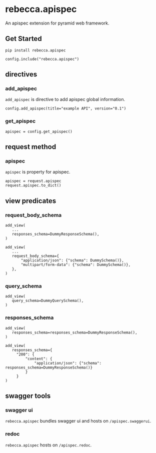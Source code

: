 # rebecca.apispec

An apispec extension for pyramid web framework.

## Get Started

```
pip install rebecca.apispec
```

```
config.include("rebecca.apispec")
```

## directives

### add_apispec

`add_apispec` is directive to add apispec global information.

```
config.add_apispec(title="example API", version="0.1")
```

### get_apispec

```
apispec = config.get_apispec()
```

## request method

### apispec

`apispec` is property for apispec.

```
apispec = request.apispec
request.apispec.to_dict()
```

## view predicates

### request_body_schema

```
add_view(
   ...
   responses_schema=DummyResponseSchema(),
)
```

```
add_view(
   ...
   request_body_schema={
       "application/json": {"schema": DummySchema()},
       "multipart/form-data": {"schema": DummySchema()},
   },
)
```

### query_schema

```
add_view(
   query_schema=DummyQuerySchema(),
)
```

### responses_schema

```
add_view(
   responses_schema=responses_schema=DummyResponseSchema(),
)
```

```
add_view(
   responses_schema={
     "200": {
         "content": {
             "application/json": {"schema": responses_schema=DummyResponseSchema()}
         }
     }
)
```

## swagger tools

### swagger ui

`rebecca.apispec` bundles swagger ui and hosts on `/apispec.swaggerui`.

### redoc

`rebecca.apispec` hosts on `/apispec.redoc`.
